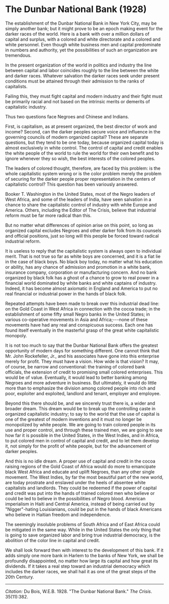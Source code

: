 <!--
title:   The Dunbar National Bank
author:  Du Bois, W.E.B.
journal: The Crisis
year:    1928
volume:  35
issue:   11
pages:   382
-->
# The Dunbar National Bank (1928)

The establishment of the Dunbar National Bank in New York City, may be simply another bank; but it might prove to be an epoch making event for the darker races of the world. Here is a bank with over a million dollars of capital and surplus, with a colored and white directorate and a colored and white personnel. Even though white business men and capital predominate in numbers and authority, yet the possibilities of such an organization are tremendous.

In the present organization of the world in politics and industry the line between capital and labor coincides roughly to the line between the white and darker races. Whatever salvation the darker races seek under present conditions must be attained through their admission to the ranks of capitalists.

Failing this, they must fight capital and modern industry and their fight must be primarily racial and not based on the intrinsic merits or demerits of capitalistic industry.

Thus two questions face Negroes and Chinese and Indians.

First, is capitalism, as at present organized, the best director of work and income? Second, can the darker peoples secure voice and influence in the governing councils of modern organized capital? These are separate questions, but they tend to be one today, because organized capital today is almost exclusively in white control. The control of capital and credit enables the white people of the world to rule the world for their own benefit and to ignore whenever they so wish, the best interests of the colored peoples.

The leaders of colored thought, therefore, are faced by this problem: is the whole capitalistic system wrong or is the color problem merely the problem of securing for the darker people proper representation in the centers of capitalistic control? This question has been variously answered.

Booker T. Washington in the United States, most of the Negro leaders of West Africa, and some of the leaders of India, have seen salvation in a chance to share the capitalistic control of industry with white Europe and America. Others, including the Editor of <span class = "small-caps">The Crisis</span>, believe that industrial reform must be far more radical than this.

But no matter what differences of opinion arise on this point, so long as organized capital excludes Negroes and other darker folk from its counsels and official positions, just so long will this people be forced toward radical industrial reform.

It is useless to reply that the capitalistic system is always open to individual merit. That is not true so far as white boys are concerned, and it is a fiat lie in the case of black boys. No black boy today, no matter what his education or ability, has any chance of admission and promotion in a white bank, insurance company, corporation or manufacturing concern. And no bank organized by black folk has a ghost of a chance to grow to real power in a financial world dominated by white banks and white captains of industry. Indeed, it has become almost axiomatic in England and America to put no real financial or industrial power in the hands of black folk.

Repeated attempts have been made to break over this industrial dead line: on the Gold Coast in West Africa in connection with the cocoa trade; in the establishment of some fifty small Negro banks in the United States; in various co-operative movements in Asia and Africa;---none of these movements have had any real and conspicuous success. Each one has found itself eventually in the masterful grasp of the great white capitalistic monopoly.

It is not too much to say that the Dunbar National Bank offers the greatest opportunity of modern days for something different. One cannot think that Mr. John Rockefeller, Jr., and his associates have gone into this enterprise merely for profit. They must have a vision. How wide is that vision? It may, of course, be narrow and conventional: the training of colored bank officials, the extension of credit to promising small colored enterprises. This would be of value. Eventually, it would lead to better banking among Negroes and more adventure in business. But ultimately, it would do little more than to emphasize the division among colored people into rich and poor, exploiter and exploited, landlord and tenant, employer and employee.

Beyond this there should be, and we sincerely trust there is, a wider and broader dream. This dream would be to break up the controlling caste in organized capitalistic industry; to say to the world that the use of capital is one of the greatest of modern inventions and it must no longer be monopolized by white people. We are going to train colored people in its use and proper control, and through these trained men, we are going to see how far it is possible in the United States, in the West Indies, and in Africa, to put colored men in control of capital and credit, and to let them develop it, not simply for the profit of white people, but for the advancement of darker peoples.

And this is no idle dream. A proper use of capital and credit in the cocoa raising regions of the Gold Coast of Africa would do more to emancipate black West Africa and educate and uplift Negroes, than any other single movement. The West Indies, by far the most beautiful part of the new world, are today prostrate and enslaved under the heels of absentee white capitalists and landlords. They could be redeemed if the power of capital and credit was put into the hands of trained colored men who believe or could be led to believe in the possibilities of Negro blood. American imperialism in Haiti and Central America, instead of being carried out by "Nigger"-hating Louisianians, could be put in the hands of black Americans who believe in Haitian freedom and independence.

The seemingly insoluble problems of South Africa and of East Africa could be mitigated in the same way. While in the United States the only thing that is going to save organized labor and bring true industrial democracy, is the abolition of the color line in capital and credit.

We shall look forward then with interest to the development of this bank. If it adds simply one more bank in Harlem to the banks of New York, we shall be profoundly disappointed, no matter how large its capital and how great its dividends. If it takes a real step toward an industrial democracy which includes the darker races, we shall hail it as one of the great steps of the 20th Century.

_________________
*Citation:* Du Bois, W.E.B. 1928. "The Dunbar National Bank." *The Crisis*. 35(11):382.